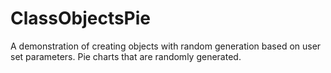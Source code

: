 # ClassObjectsPie
A demonstration of creating objects with random generation based on user set parameters. Pie charts that are randomly generated.
